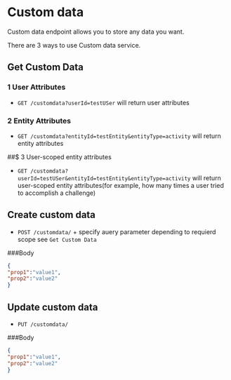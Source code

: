 # Custom data

Custom data endpoint allows you to store any data you want.

There are 3 ways to use Custom data service.


## Get Custom Data

### 1 User Attributes 
* `GET /customdata?userId=testUSer` will return user attributes

### 2 Entity Attributes 
* `GET /customdata?entityId=testEntity&entityType=activity` will return entity attributes

##$ 3 User-scoped entity attributes
* `GET /customdata?userId=testUSer&entityId=testEntity&entityType=activity` will return user-scoped entity attributes(for example, how many times a user tried to accomplish a challenge)


## Create custom data
* `POST /customdata/` + specify auery parameter depending to requierd scope see `Get Custom Data`

###Body
```json
{
"prop1":"value1",
"prop2":"value2"
}
```


## Update custom data
* `PUT /customdata/`

###Body
```json
{
"prop1":"value1",
"prop2":"value2"
}
```
